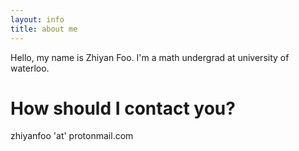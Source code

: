 ```yaml
---
layout: info
title: about me
---
```

Hello, my name is Zhiyan Foo. I'm a math undergrad at university of waterloo.

<!---
# What do you do in your free time?
I spend a lot of my time  doing online courses -- mostly related to math and
computer science, but also on the humanities e.g. modern poetry. I also
like to work on coding projects -- some which I publish on github.  Other than
I like basketball/soccer, novels and live music. 
-->

<!---
# Why should I hire you? :necktie: 
If the work is interesting (mathy) and I'm learning, I'll invest a lot of
myself into it. However in this case, the converse is also true. Check out my
[resume here]({{ site.url }}/assets/doc/resume.pdf).
-->

# How should I contact you?
zhiyanfoo 'at' protonmail.com

